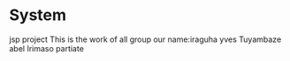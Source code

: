 # System
jsp project
This is the work of all group
our name:iraguha yves
         Tuyambaze abel
         Irimaso partiate
         
